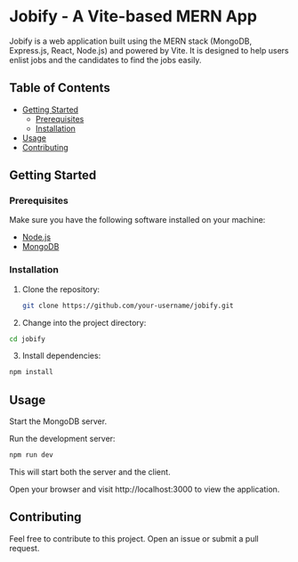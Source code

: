 # Jobify - A Vite-based MERN App

Jobify is a web application built using the MERN stack (MongoDB, Express.js, React, Node.js) and powered by Vite. It is designed to help users enlist jobs and the candidates to find the jobs easily.

## Table of Contents

- [Getting Started](#getting-started)
  - [Prerequisites](#prerequisites)
  - [Installation](#installation)
- [Usage](#usage)
- [Contributing](#contributing)

## Getting Started

### Prerequisites

Make sure you have the following software installed on your machine:

- [Node.js](https://nodejs.org/)
- [MongoDB](https://www.mongodb.com/try/download/community)

### Installation

1. Clone the repository:
   ```bash
   git clone https://github.com/your-username/jobify.git
   ```
   
2. Change into the project directory:
  ```bash
  cd jobify
  ```

3. Install dependencies:
  ```bash
  npm install
  ```

## Usage
Start the MongoDB server.

Run the development server:
```bash
npm run dev
```
This will start both the server and the client.

Open your browser and visit http://localhost:3000 to view the application.

## Contributing
Feel free to contribute to this project. Open an issue or submit a pull request.
